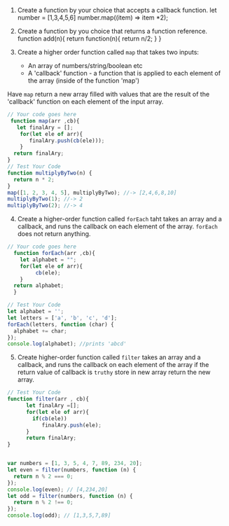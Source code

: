 1. Create a function by your choice that accepts a callback function.
   let number = [1,3,4,5,6]
   number.map((item) => item *2);

2. Create a function by you choice that returns a function reference.
     function add(n){
       return function(n){
          return n/2;
       } 
     }

3. Create a higher order function called `map` that takes two inputs:
   - An array of numbers/string/boolean etc
   - A 'callback' function - a function that is applied to each element of the array (inside of the function 'map')

Have `map` return a new array filled with values that are the result of the 'callback' function on each element of the input array.

```js
// Your code goes here
 function map(arr ,cb){
   let finalAry = [];
    for(let ele of arr){
       finalAry.push(cb(ele)));
    }
  return finalAry;
}
// Test Your Code
function multiplyByTwo(n) {
  return n * 2;
}
map([1, 2, 3, 4, 5], multiplyByTwo); //-> [2,4,6,8,10]
multiplyByTwo(1); //-> 2
multiplyByTwo(2); //-> 4
```

4. Create a higher-order function called `forEach` taht takes an array and a callback, and runs the callback on each element of the array. `forEach` does not return anything.

```js
// Your code goes here
  function forEach(arr ,cb){
    let alphabet = "";
    for(let ele of arr){
         cb(ele);
    }
  return alphabet;
  }

// Test Your Code
let alphabet = '';
let letters = ['a', 'b', 'c', 'd'];
forEach(letters, function (char) {
  alphabet += char;
});
console.log(alphabet); //prints 'abcd'
```

5. Create higher-order function called `filter` takes an array and a callback, and runs the callback on each element of the array if the return value of callback is `truthy` store in new array return the new array.

```js
// Test Your Code
function filter(arr , cb){
      let finalAry =[];
      for(let ele of arr){
        if(cb(ele))
           finalAry.push(ele);
      }
      return finalAry;
}


var numbers = [1, 3, 5, 4, 7, 89, 234, 20];
let even = filter(numbers, function (n) {
  return n % 2 === 0;
});
console.log(even); // [4,234,20]
let odd = filter(numbers, function (n) {
  return n % 2 !== 0;
});
console.log(odd); // [1,3,5,7,89]
```
